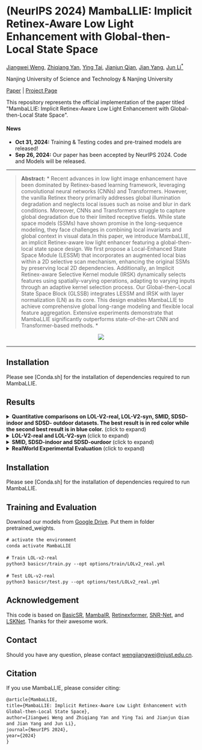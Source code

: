 # (NeurIPS 2024) MambaLLIE: Implicit Retinex-Aware Low Light Enhancement with Global-then-Local State Space

[Jiangwei Weng](https://wengjiangwei.github.io/), [Zhiqiang Yan](https://scholar.google.com/citations?hl=zh-CN&user=0wale0IAAAAJ), [Ying Tai](https://scholar.google.com/citations?user=NKaiUasAAAAJ&hl=en), [Jianjun Qian](http://www.patternrecognition.asia/qian/), [Jian Yang](http://202.119.85.163/open/TutorInfo.aspx?dsbh=tLbjVM9T1OzsoNduSpyHQg==&yxsh=4iVdgPyuKTE=&zydm=L-3Jh59wXco=), [Jun Li<sup>*</sup>](https://sites.google.com/view/junlineu/)

Nanjing University of Science and Technology & Nanjing University



[Paper](https://arxiv.org/pdf/2303.09472.pdf) | [Project Page](https://wengjiangwei.github.io/projectPage/MambaLLIE/index.html)

This repository represents the official implementation of the paper titled "MambaLLIE: Implicit Retinex-Aware Low Light Enhancement with Global-then-Local State Space".


#### News
- **Oct 31, 2024:** Training & Testing codes and pre-trained models are released!
- **Sep 26, 2024:** Our paper has been accepted by NeurIPS 2024. Code and Models will be released.
<hr />


> **Abstract:** * Recent advances in low light image enhancement have been dominated by Retinex-based learning framework, leveraging convolutional neural networks (CNNs) and Transformers. However, the vanilla Retinex theory primarily addresses global illumination degradation and neglects local issues such as noise and blur in dark conditions. Moreover, CNNs and Transformers struggle to capture global degradation due to their limited receptive fields. While state space models (SSMs) have shown promise in the long-sequence modeling, they face challenges in combining local invariants and global context in visual data.In this paper, we introduce MambaLLIE, an implicit Retinex-aware low light enhancer featuring a global-then-local state space design. We first propose a Local-Enhanced State Space Module (LESSM) that incorporates an augmented local bias within a 2D selective scan mechanism, enhancing the original SSMs by preserving local 2D dependencies. Additionally, an Implicit Retinex-aware Selective Kernel module (IRSK) dynamically selects features using spatially-varying operations, adapting to varying inputs through an adaptive kernel selection process. Our Global-then-Local State Space Block (GLSSB) integrates LESSM and IRSK with layer normalization (LN) as its core. This design enables MambaLLIE to achieve comprehensive global long-range modeling and flexible local feature aggregation. Extensive experiments demonstrate that MambaLLIE significantly outperforms state-of-the-art CNN and Transformer-based methods. * 
>

<p align="center">
  <img width="800" src="img/framework.png">
</p>

---

## Installation

Please see [Conda.sh] for the installation of dependencies required to run MambaLLIE.

## Results
<details>
<summary><strong>Quantitative comparisons on LOL-V2-real, LOL-V2-syn, SMID, SDSD-indoor and SDSD-
outdoor datasets. The best result is in red color while the second best result is in blue color.</strong> (click to expand) </summary>
  
<img src = "img/all_res.png">
</details>

<details>
<summary><strong>LOL-V2-real and LOL-V2-syn</strong> (click to expand) </summary>
<img src = "img/LOL_res.png"> 
</details>

<details>
<summary><strong>SMID, SDSD-indoor and SDSD-ourdoor</strong> (click to expand) </summary>
<img src = "img/SDSD_res.png">
</details>

<details>
<summary><strong>RealWorld Experimental Evaluation</strong> (click to expand) </summary>
  
<img src = "img/object.png">
</details>

## Installation

Please see [Conda.sh] for the installation of dependencies required to run MambaLLIE.

## Training and Evaluation

Download our models from [Google Drive](https://drive.google.com/drive/folders/1ahQ7QW6xq2PImAFNxElNNLXQED8kqkxg?dmr=1&ec=wgc-drive-hero-goto). Put them in folder pretrained_weights.

```shell
# activate the environment
conda activate MambaLLIE

# Train LOL-v2-real
python3 basicsr/train.py --opt options/train/LOLv2_real.yml

# Test LOL-v2-real
python3 basicsr/test.py --opt options/test/LOLv2_real.yml

```

## Acknowledgement

This code is based on [BasicSR](https://github.com/XPixelGroup/BasicSR), [MambaIR](https://github.com/csguoh/MambaIR), [Retinexformer](https://github.com/caiyuanhao1998/Retinexformer), [SNR-Net](https://github.com/dvlab-research/SNR-Aware-Low-Light-Enhance), and [LSKNet](https://github.com/zcablii/LSKNet). Thanks for their awesome work.


## Contact
Should you have any question, please contact wengjiangwei@njust.edu.cn.

## Citation
If you use MambaLLIE, please consider citing:

    @article{MambaLLIE,
    title={MambaLLIE: Implicit Retinex-Aware Low Light Enhancement with Global-then-Local State Space},
    author={Jiangwei Weng and Zhiqiang Yan and Ying Tai and Jianjun Qian and Jian Yang and Jun Li},
    journal={NeurIPS 2024},
    year={2024}
    }
